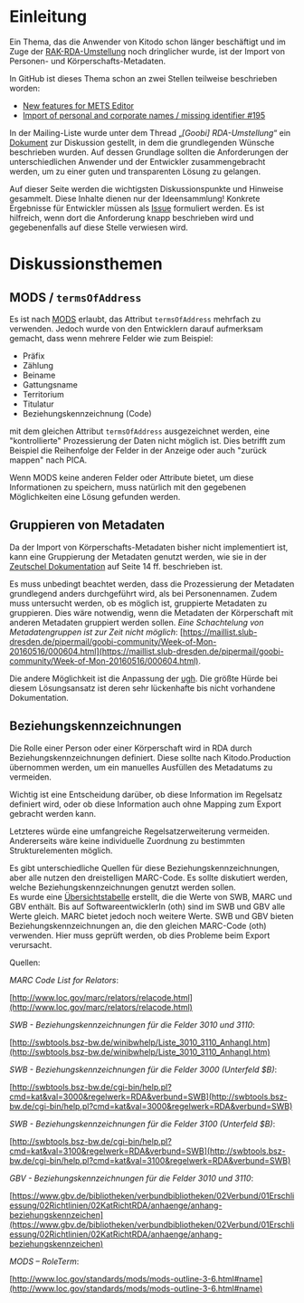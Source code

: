# Einleitung 
Ein Thema, das die Anwender von Kitodo schon länger beschäftigt und im Zuge der [RAK-RDA-Umstellung](RAK-RDA-Umstellung) noch dringlicher wurde, ist der Import von Personen- und Körperschafts-Metadaten. 

In GitHub ist dieses Thema schon an zwei Stellen teilweise beschrieben worden: 
- [New features for METS Editor](New-features-for-METS-Editor)
- [Import of personal and corporate names / missing identifier #195 ](https://github.com/kitodo/kitodo-production/issues/195)

In der Mailing-Liste wurde unter dem Thread „_[Goobi] RDA-Umstellung_“ ein [Dokument](images/Personenimport_GOOBI_Anforderungen_2016_ver4_FDHohmann.pdf) zur Diskussion gestellt, in dem die grundlegenden Wünsche beschrieben wurden. Auf dessen Grundlage sollten die Anforderungen der unterschiedlichen Anwender und der Entwickler zusammengebracht werden, um zu einer guten und transparenten Lösung zu gelangen. 

Auf dieser Seite werden die wichtigsten Diskussionspunkte und Hinweise gesammelt. Diese Inhalte dienen nur der Ideensammlung! Konkrete Ergebnisse für Entwickler müssen als [Issue](https://github.com/kitodo/kitodo-production/issues) formuliert werden. Es ist hilfreich, wenn dort die Anforderung knapp beschrieben wird und gegebenenfalls auf diese Stelle verwiesen wird. 

# Diskussionsthemen
## MODS / `termsOfAddress`

Es ist nach [MODS](http://www.loc.gov/standards/mods/userguide/name.html) erlaubt, das Attribut `termsOfAddress` mehrfach zu verwenden. Jedoch wurde von den Entwicklern darauf aufmerksam gemacht, dass wenn mehrere Felder wie zum Beispiel: 

- Präfix
- Zählung
- Beiname
- Gattungsname
- Territorium
- Titulatur
- Beziehungskennzeichnung (Code)

mit dem gleichen Attribut `termsOfAddress` ausgezeichnet werden, eine "kontrollierte" Prozessierung der Daten nicht möglich ist. Dies betrifft zum Beispiel die Reihenfolge der Felder in der Anzeige oder auch "zurück mappen" nach PICA. 

Wenn MODS keine anderen Felder oder Attribute bietet, um diese Informationen zu speichern, muss natürlich mit den gegebenen Möglichkeiten eine Lösung gefunden werden. 

## Gruppieren von Metadaten

Da der Import von Körperschafts-Metadaten bisher nicht implementiert ist, kann eine Gruppierung der Metadaten genutzt werden, wie sie in der [Zeutschel Dokumentation](http://www.goobi.org/fileadmin/groups/goobi/dokumentation/TS-1105_Weiterentwicklungen-GOOBI-WLB.pdf) auf Seite 14 ff. beschrieben ist. 

Es muss unbedingt beachtet werden, dass die Prozessierung der Metadaten grundlegend anders durchgeführt wird, als bei Personennamen. Zudem muss untersucht werden, ob es möglich ist, gruppierte Metadaten zu gruppieren. Dies wäre notwendig, wenn die Metadaten der Körperschaft mit anderen Metadaten gruppiert werden sollen. _Eine Schachtelung von Metadatengruppen ist zur Zeit nicht möglich_: [https://maillist.slub-dresden.de/pipermail/goobi-community/Week-of-Mon-20160516/000604.html](https://maillist.slub-dresden.de/pipermail/goobi-community/Week-of-Mon-20160516/000604.html).  

Die andere Möglichkeit ist die Anpassung der [ugh](https://github.com/goobi/goobi-ugh/tree/master/ugh). Die größte Hürde bei diesem Lösungsansatz ist deren sehr lückenhafte bis nicht vorhandene Dokumentation. 

## Beziehungskennzeichnungen 

Die Rolle einer Person oder einer Körperschaft wird in RDA durch Beziehungskennzeichnungen definiert. Diese sollte nach Kitodo.Production übernommen werden, um ein manuelles Ausfüllen des Metadatums zu vermeiden. 

Wichtig ist eine Entscheidung darüber, ob diese Information  im Regelsatz definiert wird, oder ob diese Information auch ohne Mapping zum Export gebracht werden kann. 

Letzteres würde eine umfangreiche Regelsatzerweiterung vermeiden. Andererseits wäre keine individuelle Zuordnung zu bestimmten Strukturelementen möglich. 

Es gibt unterschiedliche Quellen für diese Beziehungskennzeichnungen, aber alle nutzen den dreistelligen MARC-Code. Es sollte diskutiert werden, welche Beziehungskennzeichnungen genutzt werden sollen.  
Es wurde eine [Übersichtstabelle](images/RDA_Beziehungskennzeichen.xlsx) erstellt, die die Werte von SWB, MARC und GBV enthält. Bis auf SoftwareentwicklerIn (oth) sind im SWB und GBV alle Werte gleich. MARC bietet jedoch noch weitere Werte. SWB und GBV bieten Beziehungskennzeichnungen an, die den gleichen MARC-Code (oth) verwenden. Hier muss geprüft werden, ob dies Probleme beim Export verursacht.  

Quellen: 

_MARC Code List for Relators_: 

[http://www.loc.gov/marc/relators/relacode.html](http://www.loc.gov/marc/relators/relacode.html)

_SWB - Beziehungskennzeichnungen für die Felder 3010 und 3110_: 

[http://swbtools.bsz-bw.de/winibwhelp/Liste_3010_3110_AnhangI.htm](http://swbtools.bsz-bw.de/winibwhelp/Liste_3010_3110_AnhangI.htm)

_SWB - Beziehungskennzeichnungen für die Felder 3000 (Unterfeld $B)_: 

[http://swbtools.bsz-bw.de/cgi-bin/help.pl?cmd=kat&val=3000&regelwerk=RDA&verbund=SWB](http://swbtools.bsz-bw.de/cgi-bin/help.pl?cmd=kat&val=3000&regelwerk=RDA&verbund=SWB) 

_SWB - Beziehungskennzeichnungen für die Felder 3100 (Unterfeld $B)_: 

[http://swbtools.bsz-bw.de/cgi-bin/help.pl?cmd=kat&val=3100&regelwerk=RDA&verbund=SWB](http://swbtools.bsz-bw.de/cgi-bin/help.pl?cmd=kat&val=3100&regelwerk=RDA&verbund=SWB) 

_GBV - Beziehungskennzeichnungen für die Felder 3010 und 3110_: 

[https://www.gbv.de/bibliotheken/verbundbibliotheken/02Verbund/01Erschliessung/02Richtlinien/02KatRichtRDA/anhaenge/anhang-beziehungskennzeichen](https://www.gbv.de/bibliotheken/verbundbibliotheken/02Verbund/01Erschliessung/02Richtlinien/02KatRichtRDA/anhaenge/anhang-beziehungskennzeichen) 

_MODS – RoleTerm_: 

[http://www.loc.gov/standards/mods/mods-outline-3-6.html#name](http://www.loc.gov/standards/mods/mods-outline-3-6.html#name) 

